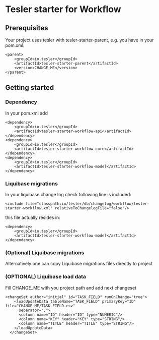 # Tesler starter for Workflow

## Prerequisites
Your project uses tesler with tesler-starter-parent, e.g. you have in your pom.xml:
```
<parent>
    <groupId>io.tesler</groupId>
    <artifactId>tesler-starter-parent</artifactId>
    <version>CHANGE_ME</version>
</parent>
```

## Getting started
### Dependency
In your pom.xml add
```
<dependency>
    <groupId>io.tesler</groupId>
    <artifactId>tesler-starter-workflow-api</artifactId>
</dependency>
<dependency>
    <groupId>io.tesler</groupId>
    <artifactId>tesler-starter-workflow-core</artifactId>
</dependency>
<dependency>
    <groupId>io.tesler</groupId>
    <artifactId>tesler-starter-workflow-model</artifactId>
</dependency>
```
### Liquibase migrations

In your liquibase change log check following line is included:

```
<include file="classpath:io/tesler/db/changelog/workflow/tesler-starter-workflow.xml" relativeToChangelogFile="false"/>
```

this file actually resides in:

```
<dependency>
    <groupId>io.tesler</groupId>
    <artifactId>tesler-starter-workflow-model</artifactId>
</dependency>
```
### (Optional) Liquibase migrations
Alternatively one can copy Liquibase migrations files directly to project

### (OPTIONAL) Liquibase load data
 Fill CHANGE_ME with you project path and add next changeset 
```
<changeSet author="initial" id="TASK_FIELD" runOnChange="true">
    <loadUpdateData tableName="TASK_FIELD" primaryKey="ID" file="CHANGE_ME/TASK_FIELD.csv"
      separator=";">
      <column name="ID" header="ID" type="NUMERIC"/>
      <column name="KEY" header="KEY" type="STRING"/>
      <column name="TITLE" header="TITLE" type="STRING"/>
    </loadUpdateData>
  </changeSet>
```




